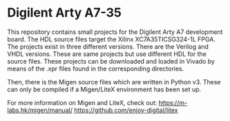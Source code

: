 # Digilent Arty A7-35

This repository contains small projects for the Digilent Arty A7 development
board. The HDL source files target the Xilinx XC7A35TICSG324-1L FPGA. The
projects exist in three different versions. There are the Verilog and VHDL
versions. These are same projects but use different HDL for the source files.
These projects can be downloaded and loaded in Vivado by means of the .xpr
files found in the corresponding directories.

Then, there is the Migen source files which are written in Python v3. These
can only be compiled if a Migen/LiteX environment has been set up.

For more information on Migen and LiteX, check out:
https://m-labs.hk/migen/manual/
https://github.com/enjoy-digital/litex
